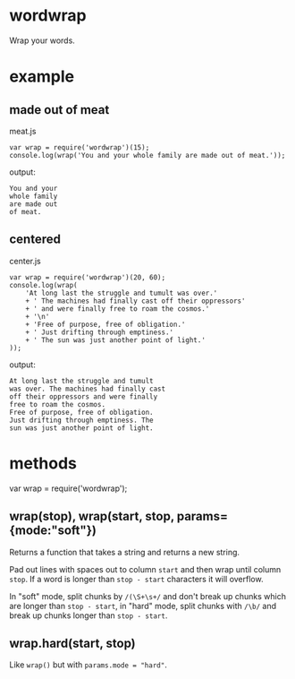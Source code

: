 # wordwrap

Wrap your words.

# example

## made out of meat

meat.js

    var wrap = require('wordwrap')(15);
    console.log(wrap('You and your whole family are made out of meat.'));

output:

    You and your
    whole family
    are made out
    of meat.

## centered

center.js

    var wrap = require('wordwrap')(20, 60);
    console.log(wrap(
        'At long last the struggle and tumult was over.'
        + ' The machines had finally cast off their oppressors'
        + ' and were finally free to roam the cosmos.'
        + '\n'
        + 'Free of purpose, free of obligation.'
        + ' Just drifting through emptiness.'
        + ' The sun was just another point of light.'
    ));

output:

    At long last the struggle and tumult
    was over. The machines had finally cast
    off their oppressors and were finally
    free to roam the cosmos.
    Free of purpose, free of obligation.
    Just drifting through emptiness. The
    sun was just another point of light.

# methods

var wrap = require('wordwrap');

## wrap(stop), wrap(start, stop, params={mode:"soft"})

Returns a function that takes a string and returns a new string.

Pad out lines with spaces out to column `start` and then wrap until column
`stop`. If a word is longer than `stop - start` characters it will overflow.

In "soft" mode, split chunks by `/(\S+\s+/` and don't break up chunks which are
longer than `stop - start`, in "hard" mode, split chunks with `/\b/` and break
up chunks longer than `stop - start`.

## wrap.hard(start, stop)

Like `wrap()` but with `params.mode = "hard"`.

